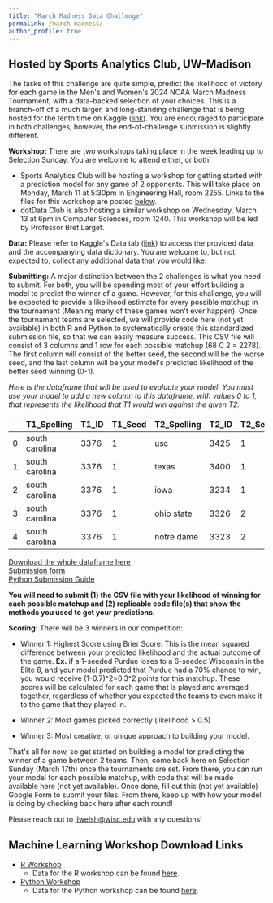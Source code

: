 ```yaml
---
title: "March Madness Data Challenge"
permalink: /march-madness/
author_profile: true
---
```


## Hosted by Sports Analytics Club, UW-Madison
The tasks of this challenge are quite simple, predict the likelihood of victory for each game in the Men's and Women's 2024 NCAA March Madness Tournament, with a data-backed selection of your choices. This is a branch-off of a much larger, and long-standing challenge that is being hosted for the tenth time on Kaggle ([link](https://www.kaggle.com/competitions/march-machine-learning-mania-2024/overview)). You are encouraged to participate in both challenges, however, the end-of-challenge submission is slightly different.

**Workshop:** There are two workshops taking place in the week leading up to Selection Sunday. You are welcome to attend either, or both!
- Sports Analytics Club will be hosting a workshop for getting started with a prediction model for any game of 2 opponents. This will take place on Monday, March 11 at 5:30pm in Engineering Hall, room 2255. Links to the files for this workshop are posted [below](#machine-learning-workshop-download-links).
- dotData Club is also hosting a similar workshop on Wednesday, March 13 at 6pm in Computer Sciences, room 1240. This workshop will be led by Professor Bret Larget.

**Data:** Please refer to Kaggle's Data tab ([link](https://www.kaggle.com/competitions/march-machine-learning-mania-2024/data)) to access the provided data and the accompanying data dictionary. You are welcome to, but not expected to, collect any additional data that you would like.

**Submitting:** A major distinction between the 2 challenges is what you need to submit. For both, you will be spending most of your effort building a model to predict the winner of a game. However, for this challenge, you will be expected to provide a likelihood estimate for every possible matchup in the tournament (Meaning many of these games won't ever happen). Once the tournament teams are selected, we will provide code here (not yet available) in both R and Python to systematically create this standardized submission file, so that we can easily measure success. This CSV file will consist of 3 columns and 1 row for each possible matchup (68 C 2 = 2278). The first column will consist of the better seed, the second will be the worse seed, and the last column will be your model's predicted likelihood of the better seed winning (0-1).

*Here is the dataframe that will be used to evaluate your model. You must use your model to add a new column to this dataframe, with values 0 to 1, that represents the likelihood that T1 would win against the given T2.*

| |T1_Spelling|T1_ID|T1_Seed|T2_Spelling|T2_ID|T2_Seed|
|--- | --- | --- | --- | --- | --- | --- |
0|south carolina|3376|1|usc|3425|1
1|south carolina|3376|1|texas|3400|1
2|south carolina|3376|1|iowa|3234|1
3|south carolina|3376|1|ohio state|3326|2
4|south carolina|3376|1|notre dame|3323|2

<a href="https://wiscosac.github.io/files/2024_Potential_Matchups.csv">Download the whole dataframe here</a> <br>
[Submission form](https://forms.gle/iHJ7xNB9RS6omVGc6) <br>
[Python Submission Guide](https://github.com/wiscosac/wiscosac.github.io/blob/master/files/python_submission_ex.ipynb)

**You will need to submit (1) the CSV file with your likelihood of winning for each possible matchup and (2) replicable code file(s) that show the methods you used to get your predictions.** 

**Scoring:**
There will be 3 winners in our competition:
* Winner 1: Highest Score using Brier Score. This is the mean squared difference between your predicted likelihood and the actual outcome of the game. **Ex.** if a 1-seeded Purdue loses to a 6-seeded Wisconsin in the Elite 8, and your model predicted that Purdue had a 70% chance to win, you would receive (1-0.7)^2=0.3^2 points for this matchup. These scores will be calculated for each game that is played and averaged together, regardless of whether you expected the teams to even make it to the game that they played in.

* Winner 2: Most games picked correctly (likelihood > 0.5)

* Winner 3: Most creative, or unique approach to building your model.

That's all for now, so get started on building a model for predicting the winner of a game between 2 teams.
Then, come back here on Selection Sunday (March 17th) once the tournaments are set. From there, you can run your model for each possible matchup, with code that will be made available here (not yet available).
Once done, fill out this (not yet available) Google Form to submit your files. From there, keep up with how your model is doing by checking back here after each round!

Please reach out to llwelsh@wisc.edu with any questions!

## Machine Learning Workshop Download Links

* <a href="https://wiscosac.github.io/files/modelcode.R">R Workshop</a>
    * Data for the R workshop can be found [here](https://www.kaggle.com/datasets/nishaanamin/march-madness-data).
* <a href="https://wiscosac.github.io/files/ML_Mania_Workshop.ipynb">Python Workshop</a>
    * Data for the Python workshop can be found [here](https://www.kaggle.com/competitions/march-machine-learning-mania-2024/data).
    
